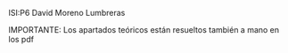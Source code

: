 ISI:P6 David Moreno Lumbreras

IMPORTANTE: Los apartados teóricos están resueltos también a mano en los pdf
